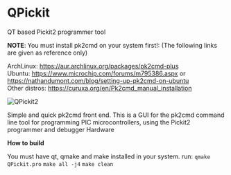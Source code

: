 # QPickit
QT based Pickit2 programmer tool

**NOTE**: You must install pk2cmd on your system first!: (The following links are given as reference only)

ArchLinux: https://aur.archlinux.org/packages/pk2cmd-plus  
Ubuntu: https://www.microchip.com/forums/m795386.aspx or https://nathandumont.com/blog/setting-up-pk2cmd-on-ubuntu  
Other distros: https://curuxa.org/en/Pk2cmd_manual_installation  

![QPickit2](https://sites.google.com/site/gtronick/QPickit.png)

Simple and quick pk2cmd front end. This is a GUI for the pk2cmd command line tool for programming PIC microcontrollers, 
using the Pickit2 programmer and debugger Hardware

**How to build**

You must have qt, qmake and make installed in your system.
run:
`qmake QPickit.pro`
`make all -j4`
`make clean`



